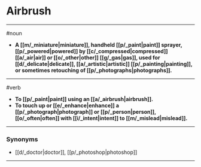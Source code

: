 # Airbrush
---
#noun
- **A [[m/_miniature|miniature]], handheld [[p/_paint|paint]] sprayer, [[p/_powered|powered]] by [[c/_compressed|compressed]] [[a/_air|air]] or [[o/_other|other]] [[g/_gas|gas]], used for [[d/_delicate|delicate]], [[a/_artistic|artistic]] [[p/_painting|painting]], or sometimes retouching of [[p/_photographs|photographs]].**
---
#verb
- **To [[p/_paint|paint]] using an [[a/_airbrush|airbrush]].**
- **To touch up or [[e/_enhance|enhance]] a [[p/_photograph|photograph]] or [[p/_person|person]], [[o/_often|often]] with [[i/_intent|intent]] to [[m/_mislead|mislead]].**
---
### Synonyms
- [[d/_doctor|doctor]], [[p/_photoshop|photoshop]]
---

